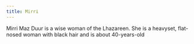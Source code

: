 ```yaml
---
title: Mirri
---
```


Mirri Maz Duur is a wise woman of the Lhazareen. She is a heavyset, flat-nosed woman with black hair and is about 40-years-old


